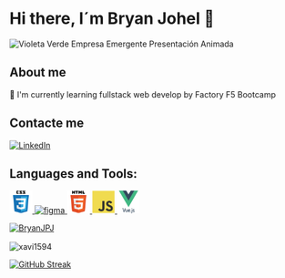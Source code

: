 # Hi there, I´m Bryan Johel 👋

![Violeta Verde Empresa Emergente Presentación Animada](https://user-images.githubusercontent.com/117900512/226913498-c2b3ce8e-ae5c-4dd3-b5b3-52a2c5039599.gif)

## About me

🌱 I'm currently learning fullstack web develop by Factory F5 Bootcamp

## Contacte me

<a href="https://www.linkedin.com/in/bryan-johel-panj%C3%B3n-jara-bab2b6145/">
      <img width="30px" src="https://raw.githubusercontent.com/rahuldkjain/github-profile-readme-generator/master/src/images/icons/Social/linked-in-alt.svg" alt="LinkedIn"/>
    </a>
    
## Languages and Tools:
<p align="left"> <a href="https://www.w3schools.com/css/" target="_blank" rel="noreferrer"> <img src="https://raw.githubusercontent.com/devicons/devicon/master/icons/css3/css3-original-wordmark.svg" alt="css3" width="40" height="40"/> </a> <a href="https://www.figma.com/" target="_blank" rel="noreferrer"> <img src="https://www.vectorlogo.zone/logos/figma/figma-icon.svg" alt="figma" width="40" height="40"/> </a> <a href="https://www.w3.org/html/" target="_blank" rel="noreferrer"> <img src="https://raw.githubusercontent.com/devicons/devicon/master/icons/html5/html5-original-wordmark.svg" alt="html5" width="40" height="40"/> </a> <a href="https://developer.mozilla.org/en-US/docs/Web/JavaScript" target="_blank" rel="noreferrer"> <img src="https://raw.githubusercontent.com/devicons/devicon/master/icons/javascript/javascript-original.svg" alt="javascript" width="40" height="40"/> </a> <a href="https://vuejs.org/" target="_blank" rel="noreferrer"> <img src="https://raw.githubusercontent.com/devicons/devicon/master/icons/vuejs/vuejs-original-wordmark.svg" alt="vuejs" width="40" height="40"/> </a> </p>    
    
 <p align="left"> <a href="https://github.com/ryo-ma/github-profile-trophy"><img src="https://github-profile-trophy.vercel.app/?username=BryanJPJ" alt="BryanJPJ" /></a> </p>   
    
<p><img align="center" src="https://github-readme-stats.vercel.app/api/top-langs?username=xavi1594&show_icons=true&locale=en&layout=compact" alt="xavi1594" /></p>

[![GitHub Streak](https://streak-stats.demolab.com?user=BryanJPJ&theme=gruvbox&border_radius=3)](https://git.io/streak-stats)
